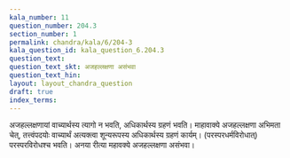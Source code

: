 ```yaml
---
kala_number: 11
question_number: 204.3
section_number: 1
permalink: chandra/kala/6/204-3
kala_question_id: kala_question_6.204.3
question_text: 
question_text_skt: अजहल्लक्षणा असंभवा
question_text_hin: 
layout: layout_chandra_question
draft: true
index_terms:
---
```


<!-- skt-start -->
अजहल्लक्षणायां वाच्यार्थस्य त्यागो न भवति, अधिकार्थस्य ग्रहणं भवति। माहावाक्ये अजहल्लक्षणा अभिमता चेत्, तत्त्वंपदयोः वाच्यार्थं अत्यक्त्वा शून्यरूपस्य अधिकार्थस्य ग्रहणं कार्यम्। (परस्परधर्मविरोधात्) परस्परविरोधश्च भवति। अनया रीत्या महावक्ये अजहल्लक्षणा असंभवा।
<!-- skt-end -->

<!-- eng-start -->
<!-- eng-end -->

